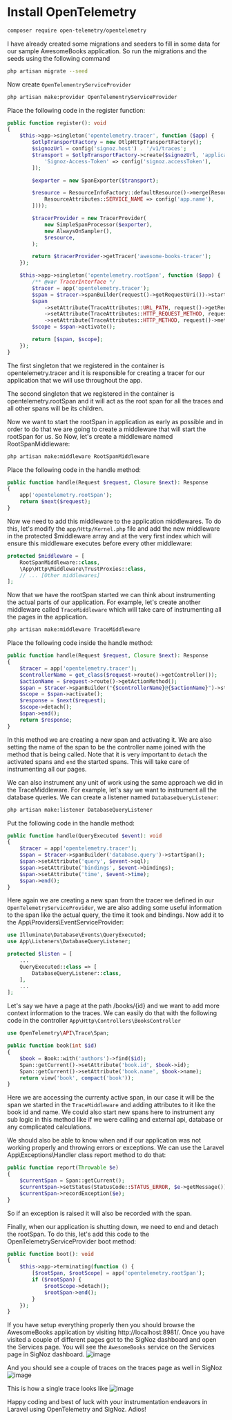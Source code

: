 # Install OpenTelemetry

```bash
composer require open-telemetry/opentelemetry
```

I have already created some migrations and seeders to fill in some data for our sample AwesomeBooks application. So run the migrations and the seeds using the following command

```bash
php artisan migrate --seed
```

Now create `OpenTelementryServiceProvider`

```bash
php artisan make:provider OpenTelementryServiceProvider
```

Place the following code in the register function:

```php
public function register(): void
{
    $this->app->singleton('opentelemetry.tracer', function ($app) {
        $otlpTransportFactory = new OtlpHttpTransportFactory();
        $signozUrl = config('signoz.host') . '/v1/traces';
        $transport = $otlpTransportFactory->create($signozUrl, 'application/json', [
            'Signoz-Access-Token' => config('signoz.accessToken'),
        ]);

        $exporter = new SpanExporter($transport);

        $resource = ResourceInfoFactory::defaultResource()->merge(ResourceInfo::create(Attributes::create([
            ResourceAttributes::SERVICE_NAME => config('app.name'),
        ])));

        $tracerProvider = new TracerProvider(
            new SimpleSpanProcessor($exporter),
            new AlwaysOnSampler(),
            $resource,
        );

        return $tracerProvider->getTracer('awesome-books-tracer');
    });

    $this->app->singleton('opentelemetry.rootSpan', function ($app) {
        /** @var TracerInterface */
        $tracer = app('opentelemetry.tracer');
        $span = $tracer->spanBuilder(request()->getRequestUri())->startSpan();
        $span
            ->setAttribute(TraceAttributes::URL_PATH, request()->getRequestUri())
            ->setAttribute(TraceAttributes::HTTP_REQUEST_METHOD, request()->method())
            ->setAttribute(TraceAttributes::HTTP_METHOD, request()->method());
        $scope = $span->activate();

        return [$span, $scope];
    });
}
```

The first singleton that we registered in the container is opentelemetry.tracer and it is responsible for creating a tracer for our application that we will use throughout the app.

The second singleton that we registered in the container is opentelemetry.rootSpan and it will act as the root span for all the traces and all other spans will be its children.

Now we want to start the rootSpan in application as early as possible and in order to do that we are going to create a middleware that will start the rootSpan for us. So Now, let's create a middleware named RootSpanMiddleware:

```bash
php artisan make:middleware RootSpanMiddleware
```

Place the following code in the handle method:

```php
public function handle(Request $request, Closure $next): Response
{
    app('opentelemetry.rootSpan');
    return $next($request);
}
```

Now we need to add this middleware to the application middlewares. To do this, let's modify the `app/Http/Kernel.php` file and add the new middleware in the protected $middleware array and at the very first index which will ensure this middleware executes before every other middleware:

```php
protected $middleware = [
    RootSpanMiddleware::class,
    \App\Http\Middleware\TrustProxies::class,
    // ... [Other middlewares]
];
```

Now that we have the rootSpan started we can think about instrumenting the actual parts of our application. For example, let's create another middleware called `TraceMiddleware` which will take care of instrumenting all the pages in the application.

```bash
php artisan make:middleware TraceMiddleware
```

Place the following code inside the handle method:

```php
public function handle(Request $request, Closure $next): Response
{
    $tracer = app('opentelemetry.tracer');
    $controllerName = get_class($request->route()->getController());
    $actionName = $request->route()->getActionMethod();
    $span = $tracer->spanBuilder("{$controllerName}@{$actionName}")->startSpan();
    $scope = $span->activate();
    $response = $next($request);
    $scope->detach();
    $span->end();
    return $response;
}
```

In this method we are creating a new span and activating it. We are also setting the name of the span to be the controller name joined with the method that is being called.
Note that it is very important to `detach` the activated spans and `end` the started spans. This will take care of instrumenting all our pages.

We can also instrument any unit of work using the same approach we did in the TraceMiddleware. For example, let's say we want to instrument all the database queries. We can create a listener named `DatabaseQueryListener`:

```bash
php artisan make:listener DatabaseQueryListener
```

Put the following code in the handle method:

```php
public function handle(QueryExecuted $event): void
{
    $tracer = app('opentelemetry.tracer');
    $span = $tracer->spanBuilder('database.query')->startSpan();
    $span->setAttribute('query', $event->sql);
    $span->setAttribute('bindings', $event->bindings);
    $span->setAttribute('time', $event->time);
    $span->end();
}
```

Here again we are creating a new span from the tracer we defined in our `OpenTelemetryServiceProvider`, we are also adding some useful information to the span like the actual query, the time it took and bindings.
Now add it to the App\Providers\EventServiceProvider:

```php
use Illuminate\Database\Events\QueryExecuted;
use App\Listeners\DatabaseQueryListener;

protected $listen = [
    ...
    QueryExecuted::class => [
        DatabaseQueryListener::class,
    ],
    ...
];
```

Let's say we have a page at the path /books/{id} and we want to add more context information to the traces.
We can easily do that with the following code in the controller `App\Http\Controllers\BooksController`

```php
use OpenTelemetry\API\Trace\Span;

public function book(int $id)
{
    $book = Book::with('authors')->find($id);
    Span::getCurrent()->setAttribute('book.id', $book->id);
    Span::getCurrent()->setAttribute('book.name', $book->name);
    return view('book', compact('book'));
}
```

Here we are accessing the currenty active span, in our case it will be the span we started in the `TraceMiddleware` and adding attributes to it like the book id and name. We could also start new spans here to instrument any sub logic in this method like if we were calling and external api, database or any complicated calculations.

We should also be able to know when and if our application was not working properly and throwing errors or exceptions. We can use the Laravel App\Exceptions\Handler class report method to do that:

```php
public function report(Throwable $e)
{
    $currentSpan = Span::getCurrent();
    $currentSpan->setStatus(StatusCode::STATUS_ERROR, $e->getMessage());
    $currentSpan->recordException($e);
}
```

So if an exception is raised it will also be recorded with the span.

Finally, when our application is shutting down, we need to end and detach the rootSpan. To do this, let's add this code to the OpenTelemetryServiceProvider boot method:

```php
public function boot(): void
{
    $this->app->terminating(function () {
        [$rootSpan, $rootScope] = app('opentelemetry.rootSpan');
        if ($rootSpan) {
            $rootScope->detach();
            $rootSpan->end();
        }
    });
}
```

If you have setup everything properly then you should browse the AwesomeBooks application by visiting http://localhost:8981/. Once you have visited a couple of different pages got to the SigNoz dashboard and open the Services page. You will see the `AwesomeBooks` service on the Services page in SigNoz dashboard.
![image](https://github.com/sajjad26/laravel-open-telemetry-signoz-example/assets/1017555/bdf0c0da-7d55-48ff-a56e-71c69e0e0fcd)

And you should see a couple of traces on the traces page as well in SigNoz
![image](https://github.com/sajjad26/laravel-open-telemetry-signoz-example/assets/1017555/f9ba2d2b-1126-49e1-a0fe-0b4c9ea81961)

This is how a single trace looks like
![image](https://github.com/sajjad26/laravel-open-telemetry-signoz-example/assets/1017555/ecc5c187-5e87-41e5-98c5-1270d69a5d28)


Happy coding and best of luck with your instrumentation endeavors in Laravel using OpenTelemetry and SigNoz. Adios!
